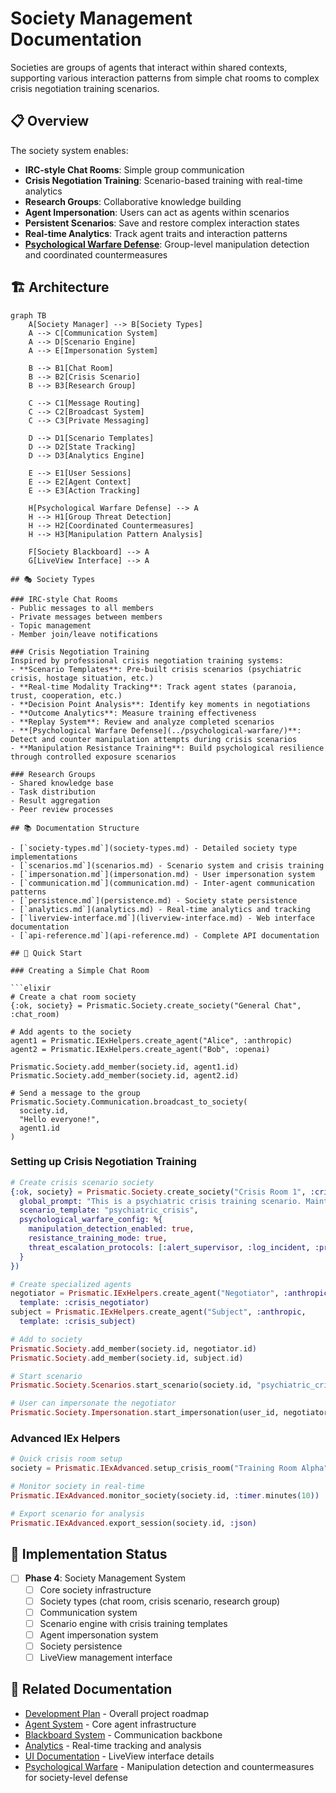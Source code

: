 # Society Management Documentation

Societies are groups of agents that interact within shared contexts, supporting various interaction patterns from simple chat rooms to complex crisis negotiation training scenarios.

## 📋 Overview

The society system enables:
- **IRC-style Chat Rooms**: Simple group communication
- **Crisis Negotiation Training**: Scenario-based training with real-time analytics
- **Research Groups**: Collaborative knowledge building
- **Agent Impersonation**: Users can act as agents within scenarios
- **Persistent Scenarios**: Save and restore complex interaction states
- **Real-time Analytics**: Track agent traits and interaction patterns
- **[Psychological Warfare Defense](../psychological-warfare/)**: Group-level manipulation detection and coordinated countermeasures

## 🏗️ Architecture

```mermaid
graph TB
    A[Society Manager] --> B[Society Types]
    A --> C[Communication System]
    A --> D[Scenario Engine]
    A --> E[Impersonation System]
    
    B --> B1[Chat Room]
    B --> B2[Crisis Scenario]
    B --> B3[Research Group]
    
    C --> C1[Message Routing]
    C --> C2[Broadcast System]
    C --> C3[Private Messaging]
    
    D --> D1[Scenario Templates]
    D --> D2[State Tracking]
    D --> D3[Analytics Engine]
    
    E --> E1[User Sessions]
    E --> E2[Agent Context]
    E --> E3[Action Tracking]
    
    H[Psychological Warfare Defense] --> A
    H --> H1[Group Threat Detection]
    H --> H2[Coordinated Countermeasures]
    H --> H3[Manipulation Pattern Analysis]
    
    F[Society Blackboard] --> A
    G[LiveView Interface] --> A

## 🎭 Society Types

### IRC-style Chat Rooms
- Public messages to all members
- Private messages between members
- Topic management
- Member join/leave notifications

### Crisis Negotiation Training
Inspired by professional crisis negotiation training systems:
- **Scenario Templates**: Pre-built crisis scenarios (psychiatric crisis, hostage situation, etc.)
- **Real-time Modality Tracking**: Track agent states (paranoia, trust, cooperation, etc.)
- **Decision Point Analysis**: Identify key moments in negotiations
- **Outcome Analytics**: Measure training effectiveness
- **Replay System**: Review and analyze completed scenarios
- **[Psychological Warfare Defense](../psychological-warfare/)**: Detect and counter manipulation attempts during crisis scenarios
- **Manipulation Resistance Training**: Build psychological resilience through controlled exposure scenarios

### Research Groups
- Shared knowledge base
- Task distribution
- Result aggregation
- Peer review processes

## 📚 Documentation Structure

- [`society-types.md`](society-types.md) - Detailed society type implementations
- [`scenarios.md`](scenarios.md) - Scenario system and crisis training
- [`impersonation.md`](impersonation.md) - User impersonation system
- [`communication.md`](communication.md) - Inter-agent communication patterns
- [`persistence.md`](persistence.md) - Society state persistence
- [`analytics.md`](analytics.md) - Real-time analytics and tracking
- [`liverview-interface.md`](liverview-interface.md) - Web interface documentation
- [`api-reference.md`](api-reference.md) - Complete API documentation

## 🚀 Quick Start

### Creating a Simple Chat Room

```elixir
# Create a chat room society
{:ok, society} = Prismatic.Society.create_society("General Chat", :chat_room)

# Add agents to the society
agent1 = Prismatic.IExHelpers.create_agent("Alice", :anthropic)
agent2 = Prismatic.IExHelpers.create_agent("Bob", :openai)

Prismatic.Society.add_member(society.id, agent1.id)
Prismatic.Society.add_member(society.id, agent2.id)

# Send a message to the group
Prismatic.Society.Communication.broadcast_to_society(
  society.id, 
  "Hello everyone!", 
  agent1.id
)
```

### Setting up Crisis Negotiation Training

```elixir
# Create crisis scenario society
{:ok, society} = Prismatic.Society.create_society("Crisis Room 1", :crisis_scenario, %{
  global_prompt: "This is a psychiatric crisis training scenario. Maintain professional demeanor.",
  scenario_template: "psychiatric_crisis",
  psychological_warfare_config: %{
    manipulation_detection_enabled: true,
    resistance_training_mode: true,
    threat_escalation_protocols: [:alert_supervisor, :log_incident, :provide_countermeasures]
  }
})

# Create specialized agents
negotiator = Prismatic.IExHelpers.create_agent("Negotiator", :anthropic, 
  template: :crisis_negotiator)
subject = Prismatic.IExHelpers.create_agent("Subject", :anthropic, 
  template: :crisis_subject)

# Add to society
Prismatic.Society.add_member(society.id, negotiator.id)
Prismatic.Society.add_member(society.id, subject.id)

# Start scenario
Prismatic.Society.Scenarios.start_scenario(society.id, "psychiatric_crisis_001")

# User can impersonate the negotiator
Prismatic.Society.Impersonation.start_impersonation(user_id, negotiator.id, society.id)
```

### Advanced IEx Helpers

```elixir
# Quick crisis room setup
society = Prismatic.IExAdvanced.setup_crisis_room("Training Room Alpha", 1, 1)

# Monitor society in real-time
Prismatic.IExAdvanced.monitor_society(society.id, :timer.minutes(10))

# Export scenario for analysis
Prismatic.IExAdvanced.export_session(society.id, :json)
```

## 🎯 Implementation Status

- [ ] **Phase 4**: Society Management System
  - [ ] Core society infrastructure
  - [ ] Society types (chat room, crisis scenario, research group)
  - [ ] Communication system
  - [ ] Scenario engine with crisis training templates
  - [ ] Agent impersonation system
  - [ ] Society persistence
  - [ ] LiveView management interface

## 🔗 Related Documentation

- [Development Plan](../development-plan.md) - Overall project roadmap
- [Agent System](../agents/README.md) - Core agent infrastructure
- [Blackboard System](../blackboard/README.md) - Communication backbone
- [Analytics](../analytics/README.md) - Real-time tracking and analysis
- [UI Documentation](../ui/README.md) - LiveView interface details
- [Psychological Warfare](../psychological-warfare/README.md) - Manipulation detection and countermeasures for society-level defense